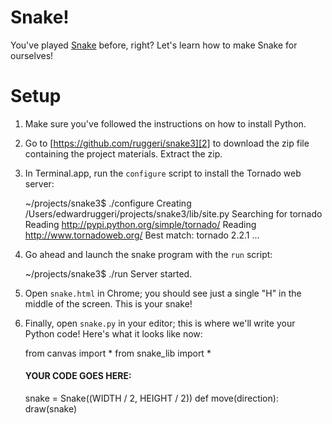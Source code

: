 # Snake!

You've played [Snake][1] before, right?  Let's learn how to make Snake
for ourselves!

[1]: http://en.wikipedia.org/wiki/Snake_(video_game)

# Setup

1. Make sure you've followed the instructions on how to install
Python.
2. Go to [https://github.com/ruggeri/snake3][2] to download the zip
file containing the project materials.  Extract the zip.
3. In Terminal.app, run the `configure` script to install the Tornado
web server:

    ~/projects/snake3$ ./configure
    Creating /Users/edwardruggeri/projects/snake3/lib/site.py
    Searching for tornado
    Reading http://pypi.python.org/simple/tornado/
    Reading http://www.tornadoweb.org/
    Best match: tornado 2.2.1
    ...

4. Go ahead and launch the snake program with the `run` script:

    ~/projects/snake3$ ./run
    Server started.

5. Open `snake.html` in Chrome; you should see just a single
"H" in the middle of the screen.  This is your snake!

6. Finally, open `snake.py` in your editor; this is where we'll write
your Python code!  Here's what it looks like now:

    from canvas import *
    from snake_lib import *
    
    #### YOUR CODE GOES HERE:
    
    snake = Snake((WIDTH / 2, HEIGHT / 2))
    def move(direction):
        draw(snake)

[2]: https://github.com/ruggeri/snake3
